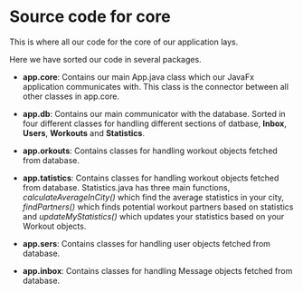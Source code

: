 # Source code for core

This is where all our code for the core of our application lays.

Here we have sorted our code in several packages.

* **app.core**: Contains our main App.java class which our JavaFx application communicates with. This class is the connector between all other classes in app.core.


* **app.db**: Contains our main communicator with the database. Sorted in four different classes for handling different sections of datbase, **Inbox**, **Users**, **Workouts** and **Statistics**.
 
 
* **app.orkouts**: Contains classes for handling workout objects fetched from database.


* **app.tatistics**: Contains classes for handling workout objects fetched from database. Statistics.java has three main functions, *calculateAverageInCity()* which find the average statistics in your city, *findPartners()* which finds potential workout partners based on statistics and *updateMyStatistics()* which updates your statistics based on your Workout objects.


* **app.sers**: Contains classes for handling user objects fetched from database. 


* **app.inbox**: Contains classes for handling Message objects fetched from database. 


